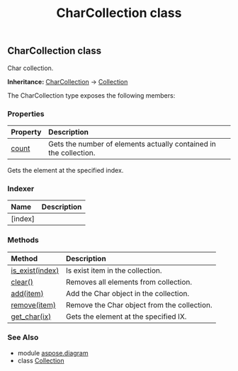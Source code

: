 ﻿---
title: CharCollection class
second_title: Aspose.Diagram for Python via .NET API References
description: 
type: docs
weight: 230
url: /python-net/aspose.diagram/charcollection/
is_root: false
---

## CharCollection class

Char collection.



**Inheritance:** [CharCollection](/diagram/python-net/aspose.diagram/charcollection) → 
[Collection](/diagram/python-net/aspose.diagram/collection)



The CharCollection type exposes the following members:

### Properties
| Property | Description |
| :- | :- |
| [count](/diagram/python-net/aspose.diagram/charcollection/count) | Gets the number of elements actually contained in the collection. |



Gets the element at the specified index.
### Indexer
| Name | Description |
| :- | :- |
| [index] |  |


### Methods
| Method | Description |
| :- | :- |
| [is_exist(index)](/diagram/python-net/aspose.diagram/charcollection/is_exist/#int) | Is exist item in the collection. |
| [clear()](/diagram/python-net/aspose.diagram/charcollection/clear/#) | Removes all elements from collection. |
| [add(item)](/diagram/python-net/aspose.diagram/charcollection/add/#Char) | Add the Char object in the collection. |
| [remove(item)](/diagram/python-net/aspose.diagram/charcollection/remove/#Char) | Remove the Char object from the collection. |
| [get_char(ix)](/diagram/python-net/aspose.diagram/charcollection/get_char/#int) | Gets the element at the specified IX. |


### See Also

* module [aspose.diagram](../)
* class [Collection](/diagram/python-net/aspose.diagram/collection)
